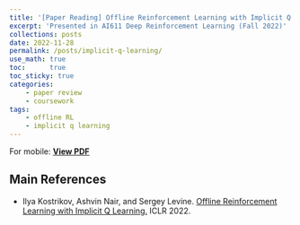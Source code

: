 ```yaml
---
title: '[Paper Reading] Offline Reinforcement Learning with Implicit Q Learning'
excerpt: 'Presented in AI611 Deep Reinforcement Learning (Fall 2022)'
collections: posts
date: 2022-11-28
permalink: /posts/implicit-q-learning/
use_math: true
toc:      true
toc_sticky: true
categories:
    - paper review
    - coursework
tags:
    - offline RL
    - implicit q learning
---
```


<object data="/files/courseworks/AI611presentation_HCho_IQL.pdf" width="960" height="540" type='application/pdf'></object>
For mobile: [**View PDF**](/files/courseworks/AI611presentation_HCho_IQL.pdf)

## Main References

* Ilya Kostrikov, Ashvin Nair, and Sergey Levine. [Offline Reinforcement Learning with Implicit Q Learning.](https://openreview.net/forum?id=68n2s9ZJWF8) ICLR 2022.
